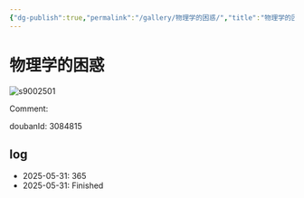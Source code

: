 ```yaml
---
{"dg-publish":true,"permalink":"/gallery/物理学的困惑/","title":"物理学的困惑","created":"2025-06-25T14:18:45.728+08:00"}
---
```



# 物理学的困惑

![s9002501](https://hiraeth-picbed.oss-cn-beijing.aliyuncs.com/s9002501.webp)

Comment: 



doubanId: 3084815

## log

- 2025-05-31: 365
- 2025-05-31: Finished
